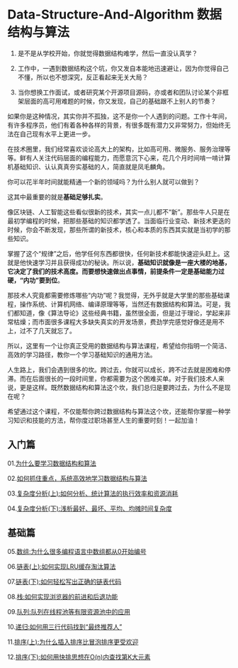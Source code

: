 # Data-Structure-And-Algorithm 数据结构与算法

1. 是不是从学校开始，你就觉得数据结构难学，然后一直没认真学？

2. 工作中，一遇到数据结构这个坑，你又发自本能地迅速避让，因为你觉得自己不懂，所以也不想深究，反正看起来无关大局？

3. 当你想换工作面试，或者研究某个开源项目源码，亦或者和团队讨论某个非框架层面的高可用难题的时候，你又发现，自己的基础跟不上别人的节奏？

如果你是这种情况，其实你并不孤独，这不是你一个人遇到的问题。工作十年间，有许多程序员，他们有着各种各样的背景，有很多既有潜力又非常努力，但始终无法在自己现有水平上更进一步。

在技术圈里，我们经常喜欢谈论高大上的架构，比如高可用、微服务、服务治理等等。鲜有人关注代码层面的编程能力，而愿意沉下心来，花几个月时间啃一啃计算机基础知识、认认真真夯实基础的人，简直就是凤毛麟角。

你可以花半年时间就能精通一个新的领域吗？为什么别人就可以做到？

这其中最重要的就是**基础足够扎实**。

像区块链、人工智能这些看似很新的技术，其实一点儿都不“新”。那些牛人只是在最初学编程的时候，把那些基础的知识都学透了。当面临行业变动、新技术更迭的时候，你会不断发现，那些所谓的新技术，核心和本质的东西其实就是当初学的那些知识。

掌握了这个“规律”之后，他学任何东西都很快，任何新技术都能快速迎头赶上。这就是他快速学习并且获得成功的秘诀。所以说，**基础知识就像是一座大楼的地基，它决定了我们的技术高度。而要想快速做出点事情，前提条件一定是基础能力过硬，“内功”要到位**。

那技术人究竟都需要修炼哪些“内功”呢？我觉得，无外乎就是大学里的那些基础课程，操作系统、计算机网络、编译原理等等，当然还有数据结构和算法。可是，我们都知道，像《算法导论》这些经典书籍，虽然很全面，但是过于理论，学起来非常枯燥；而市面很多课程大多缺失真实的开发场景，费劲学完感觉好像还是用不上，过不了几天就忘了。

所以，这里有一个让你真正受用的数据结构与算法课程，希望给你指明一个简洁、高效的学习路径，教你一个学习基础知识的通用方法。

人生路上，我们会遇到很多的坎。跨过去，你就可以成长，跨不过去就是困难和停滞。而在后面很长的一段时间里，你都需要为这个困难买单。对于我们技术人来说，更是这样。既然数据结构和算法这个坎，我们总归是要跨过去，为什么不是现在呢？

希望通过这个课程，不仅能帮你跨过数据结构与算法这个坎，还能帮你掌握一种学习知识和技能的方法，帮你度过职场甚至人生的重要时刻！一起加油！

## 入门篇

01.[为什么要学习数据结构和算法](https://github.com/KIDXO/DS-A/blob/master/data/01.为什么要学习数据结构和算法.md)

02.[如何抓住重点，系统高效地学习数据结构与算法](https://github.com/KIDXO/DS-A/blob/master/data/02.如何抓住重点，系统高效地学习数据结构与算法.md)

03.[复杂度分析(上):如何分析、统计算法的执行效率和资源消耗](https://github.com/KIDXO/DS-A/blob/master/data/03.复杂度分析（上）.md)

04.[复杂度分析(下):浅析最好、最坏、平均、均摊时间复杂度](https://github.com/KIDXO/DS-A/blob/master/data/04.复杂度分析（下）.md)

## 基础篇

05.[数组:为什么很多编程语言中数组都从0开始编号](https://github.com/KIDXO/DS-A/blob/master/data/05.数组：为什么很多编程语言中数组都从0开始编号.md)

06.[链表(上):如何实现LRU缓存淘汰算法](https://github.com/KIDXO/DS-A/blob/master/data/06.链表（上）：如何实现LRU缓存淘汰算法.md)

07.[链表(下):如何轻松写出正确的链表代码](https://github.com/KIDXO/DS-A/blob/master/data/07.链表（下）：如何轻松写出正确的链表代码.md)

08.[栈:如何实现浏览器的前进和后退功能](https://github.com/KIDXO/DS-A/blob/master/data/08.栈：如何实现浏览器的前进和后退功能.md)

09.[队列:队列在线程池等有限资源池中的应用](https://github.com/KIDXO/DS-A/blob/master/data/09.队列：队列在线程池等有限资源池中的应用.md)

10.[递归:如何用三行代码找到“最终推荐人”](https://github.com/KIDXO/DS-A/blob/master/data/10.递归：如何用三行代码找到“最终推荐人”.md)

11.[排序(上):为什么插入排序比冒泡排序更受欢迎](https://github.com/KIDXO/DS-A/blob/master/data/11.排序（上）：为什么插入排序比冒泡排序更受欢迎.md)

12.[排序(下):如何用快排思想在O(n)内查找第K大元素](https://github.com/KIDXO/DS-A/blob/master/data/12.排序（下）：如何用快排思想在O(n)内查找第K大元素.md)
